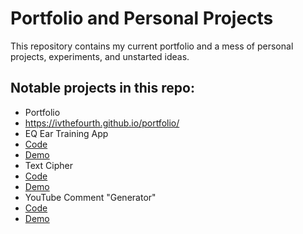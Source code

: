 # Portfolio and Personal Projects

This repository contains my current portfolio and a mess of personal projects, experiments, and unstarted ideas. 

## Notable projects in this repo:
* Portfolio
 * https://ivthefourth.github.io/portfolio/
* EQ Ear Training App
 * [Code](https://github.com/ivthefourth/portfolio/tree/master/wa-resources)
 * [Demo](https://ivthefourth.github.io/portfolio/wa-resources/)
* Text Cipher
 * [Code](https://github.com/ivthefourth/portfolio/tree/master/cipher)
 * [Demo](https://ivthefourth.github.io/portfolio/cipher/)
* YouTube Comment "Generator"
 * [Code](https://github.com/ivthefourth/portfolio/tree/master/quote-machine)
 * [Demo](http://ivthefourth.github.io/portfolio/quote-machine/)
